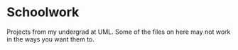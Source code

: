 # Schoolwork
Projects from my undergrad at UML. Some of the files on here may not work in the ways you want them to.
